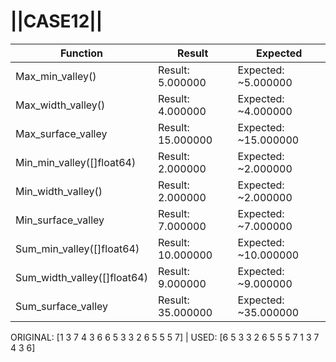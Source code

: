 # ||CASE12||
Function | Result | Expected
---|---|---
|Max_min_valley()| Result: 5.000000| Expected: ~5.000000
|Max_width_valley()| Result: 4.000000| Expected: ~4.000000
|Max_surface_valley| Result: 15.000000| Expected: ~15.000000
|Min_min_valley([]float64)| Result: 2.000000| Expected: ~2.000000
|Min_width_valley()| Result: 2.000000| Expected: ~2.000000
|Min_surface_valley| Result: 7.000000| Expected: ~7.000000
|Sum_min_valley([]float64)| Result: 10.000000| Expected: ~10.000000
|Sum_width_valley([]float64)| Result: 9.000000| Expected: ~9.000000
|Sum_surface_valley| Result: 35.000000| Expected: ~35.000000

ORIGINAL: [1 3 7 4 3 6 6 5 3 3 2 6 5 5 5 7] | USED: [6 5 3 3 2 6 5 5 5 7 1 3 7 4 3 6]